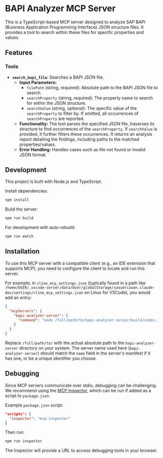 # BAPI Analyzer MCP Server

This is a TypeScript-based MCP server designed to analyze SAP BAPI (Business Application Programming Interface) JSON structure files. It provides a tool to search within these files for specific properties and values.

## Features

### Tools

-   **`search_bapi_file`**: Searches a BAPI JSON file.
    -   **Input Parameters:**
        -   `filePath` (string, required): Absolute path to the BAPI JSON file to search.
        -   `searchProperty` (string, required): The property name to search for within the JSON structure.
        -   `searchValue` (string, optional): The specific value of the `searchProperty` to filter by. If omitted, all occurrences of `searchProperty` are reported.
    -   **Functionality:**
        The tool parses the specified JSON file, traverses its structure to find occurrences of the `searchProperty`. If `searchValue` is provided, it further filters these occurrences. It returns an analysis report detailing the findings, including paths to the matched properties/values.
    -   **Error Handling:**
        Handles cases such as file not found or invalid JSON format.

## Development

This project is built with Node.js and TypeScript.

Install dependencies:
```bash
npm install
```

Build the server:
```bash
npm run build
```

For development with auto-rebuild:
```bash
npm run watch
```

## Installation

To use this MCP server with a compatible client (e.g., an IDE extension that supports MCP), you need to configure the client to locate and run this server.

For example, in `cline_mcp_settings.json` (typically found in a path like `/home/USER/.vscode-server/data/User/globalStorage/saoudrizwan.claude-dev/settings/cline_mcp_settings.json` on Linux for VSCode), you would add an entry:

```json
{
  "mcpServers": {
    "bapi-analyzer-server": {
      "command": "node /full/path/to/bapi-analyzer-server/build/index.js"
    }
  }
}
```
Replace `/full/path/to/` with the actual absolute path to the `bapi-analyzer-server` directory on your system. The server name used here (`bapi-analyzer-server`) should match the `name` field in the server's manifest if it has one, or be a unique identifier you choose.

## Debugging

Since MCP servers communicate over stdio, debugging can be challenging. We recommend using the [MCP Inspector](https://github.com/modelcontextprotocol/inspector), which can be run if added as a script to `package.json`:

Example `package.json` script:
```json
"scripts": {
  "inspector": "mcp-inspector"
}
```

Then run:
```bash
npm run inspector
```
The Inspector will provide a URL to access debugging tools in your browser.
